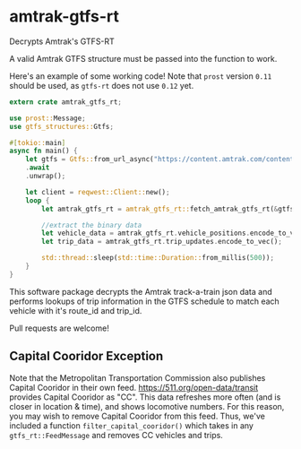 # amtrak-gtfs-rt
Decrypts Amtrak's GTFS-RT

A valid Amtrak GTFS structure must be passed into the function to work.

Here's an example of some working code!
Note that `prost` version `0.11` should be used, as `gtfs-rt` does not use `0.12` yet.
```rust 
extern crate amtrak_gtfs_rt;

use prost::Message;
use gtfs_structures::Gtfs;

#[tokio::main]
async fn main() {
    let gtfs = Gtfs::from_url_async("https://content.amtrak.com/content/gtfs/GTFS.zip")
    .await
    .unwrap();

    let client = reqwest::Client::new();
    loop {
        let amtrak_gtfs_rt = amtrak_gtfs_rt::fetch_amtrak_gtfs_rt(&gtfs, &client).await.unwrap();

        //extract the binary data
        let vehicle_data = amtrak_gtfs_rt.vehicle_positions.encode_to_vec();
        let trip_data = amtrak_gtfs_rt.trip_updates.encode_to_vec();

        std::thread::sleep(std::time::Duration::from_millis(500));
    }
}
```

This software package decrypts the Amtrak track-a-train json data and performs lookups of trip information in the GTFS schedule to match each vehicle with it's route_id and trip_id.

Pull requests are welcome!

## Capital Cooridor Exception
Note that the Metropolitan Transportation Commission also publishes Capital Cooridor in their own feed.
https://511.org/open-data/transit provides Capital Cooridor as "CC". This data refreshes more often (and is closer in location & time), and shows locomotive numbers.
For this reason, you may wish to remove Capital Cooridor from this feed.
Thus, we've included a function `filter_capital_cooridor()` which takes in any `gtfs_rt::FeedMessage` and removes CC vehicles and trips.